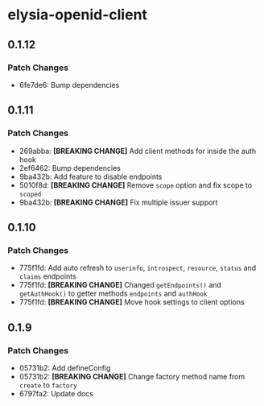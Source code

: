 # elysia-openid-client

## 0.1.12

### Patch Changes

- 6fe7de6: Bump dependencies

## 0.1.11

### Patch Changes

- 269abba: **[BREAKING CHANGE]** Add client methods for inside the auth hook
- 2ef6462: Bump dependencies
- 9ba432b: Add feature to disable endpoints
- 5010f8d: **[BREAKING CHANGE]** Remove `scope` option and fix scope to `scoped`
- 9ba432b: **[BREAKING CHANGE]** Fix multiple issuer support

## 0.1.10

### Patch Changes

- 775f1fd: Add auto refresh to `userinfo`, `introspect`, `resource`, `status` and `claims` endpoints
- 775f1fd: **[BREAKING CHANGE]** Changed `getEndpoints()` and `getAuthHook()` to getter methods `endpoints` and `authHook`
- 775f1fd: **[BREAKING CHANGE]** Move hook settings to client options

## 0.1.9

### Patch Changes

- 05731b2: Add defineConfig
- 05731b2: **[BREAKING CHANGE]** Change factory method name from `create` to `factory`
- 6797fa2: Update docs

